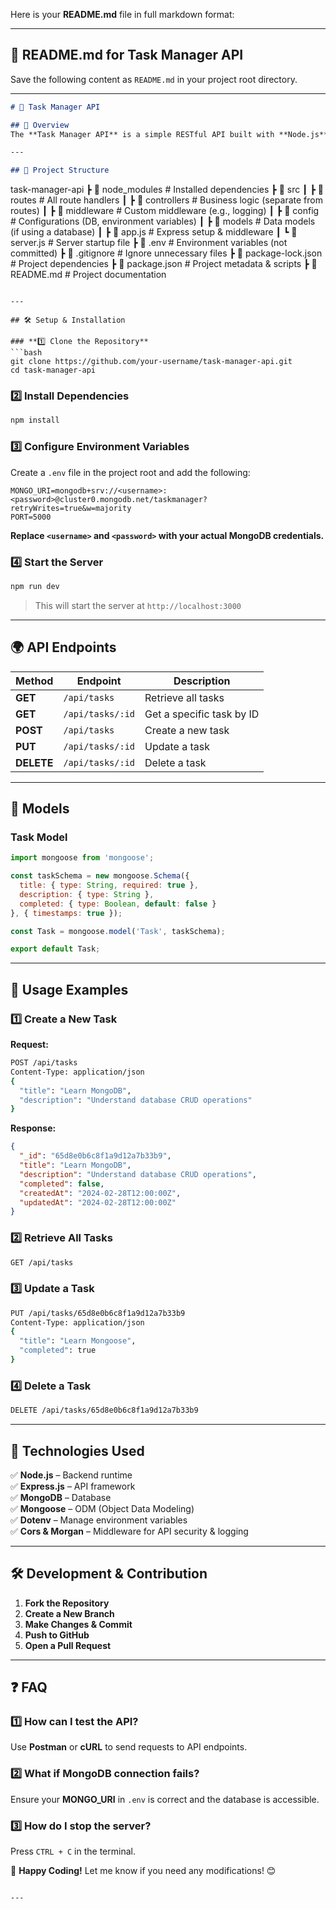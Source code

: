Here is your **README.md** file in full markdown format:  

---

## **📌 README.md for Task Manager API**  

Save the following content as `README.md` in your project root directory.  

---

```markdown
# 🚀 Task Manager API

## 📌 Overview
The **Task Manager API** is a simple RESTful API built with **Node.js** and **Express.js** that allows users to **create, retrieve, update, and delete tasks**. It integrates with **MongoDB** for data storage and follows best practices for modular code organization.

---

## 📂 Project Structure
```
task-manager-api
 ┣ 📂 node_modules        # Installed dependencies
 ┣ 📂 src
 ┃ ┣ 📂 routes            # All route handlers
 ┃ ┣ 📂 controllers       # Business logic (separate from routes)
 ┃ ┣ 📂 middleware        # Custom middleware (e.g., logging)
 ┃ ┣ 📂 config            # Configurations (DB, environment variables)
 ┃ ┣ 📂 models            # Data models (if using a database)
 ┃ ┣ 📜 app.js            # Express setup & middleware
 ┃ ┗ 📜 server.js         # Server startup file
 ┣ 📜 .env                # Environment variables (not committed)
 ┣ 📜 .gitignore          # Ignore unnecessary files
 ┣ 📜 package-lock.json   # Project dependencies
 ┣ 📜 package.json        # Project metadata & scripts
 ┣ 📜 README.md           # Project documentation
```

---

## 🛠️ Setup & Installation

### **1️⃣ Clone the Repository**
```bash
git clone https://github.com/your-username/task-manager-api.git
cd task-manager-api
```

### **2️⃣ Install Dependencies**
```bash
npm install
```

### **3️⃣ Configure Environment Variables**
Create a `.env` file in the project root and add the following:
```plaintext
MONGO_URI=mongodb+srv://<username>:<password>@cluster0.mongodb.net/taskmanager?retryWrites=true&w=majority
PORT=5000
```
**Replace `<username>` and `<password>` with your actual MongoDB credentials.**

### **4️⃣ Start the Server**
```bash
npm run dev
```
> This will start the server at `http://localhost:3000`

---

## 🌍 API Endpoints

| Method   | Endpoint         | Description               |
|----------|-----------------|---------------------------|
| **GET**  | `/api/tasks`     | Retrieve all tasks        |
| **GET**  | `/api/tasks/:id` | Get a specific task by ID |
| **POST** | `/api/tasks`     | Create a new task         |
| **PUT**  | `/api/tasks/:id` | Update a task             |
| **DELETE** | `/api/tasks/:id` | Delete a task             |

---

## 📌 Models

### **Task Model**
```javascript
import mongoose from 'mongoose';

const taskSchema = new mongoose.Schema({
  title: { type: String, required: true },
  description: { type: String },
  completed: { type: Boolean, default: false }
}, { timestamps: true });

const Task = mongoose.model('Task', taskSchema);

export default Task;
```

---

## 📝 Usage Examples

### **1️⃣ Create a New Task**
**Request:**
```bash
POST /api/tasks
Content-Type: application/json
{
  "title": "Learn MongoDB",
  "description": "Understand database CRUD operations"
}
```
**Response:**
```json
{
  "_id": "65d8e0b6c8f1a9d12a7b33b9",
  "title": "Learn MongoDB",
  "description": "Understand database CRUD operations",
  "completed": false,
  "createdAt": "2024-02-28T12:00:00Z",
  "updatedAt": "2024-02-28T12:00:00Z"
}
```

### **2️⃣ Retrieve All Tasks**
```bash
GET /api/tasks
```

### **3️⃣ Update a Task**
```bash
PUT /api/tasks/65d8e0b6c8f1a9d12a7b33b9
Content-Type: application/json
{
  "title": "Learn Mongoose",
  "completed": true
}
```

### **4️⃣ Delete a Task**
```bash
DELETE /api/tasks/65d8e0b6c8f1a9d12a7b33b9
```

---

## 🚀 Technologies Used
✅ **Node.js** – Backend runtime  
✅ **Express.js** – API framework  
✅ **MongoDB** – Database  
✅ **Mongoose** – ODM (Object Data Modeling)  
✅ **Dotenv** – Manage environment variables  
✅ **Cors & Morgan** – Middleware for API security & logging  

---

## 🛠️ Development & Contribution
1. **Fork the Repository**  
2. **Create a New Branch**  
3. **Make Changes & Commit**  
4. **Push to GitHub**  
5. **Open a Pull Request**  

---

## ❓ FAQ
### **1️⃣ How can I test the API?**
Use **Postman** or **cURL** to send requests to API endpoints.

### **2️⃣ What if MongoDB connection fails?**
Ensure your **MONGO_URI** in `.env` is correct and the database is accessible.

### **3️⃣ How do I stop the server?**
Press `CTRL + C` in the terminal.



🚀 **Happy Coding!** Let me know if you need any modifications! 😊
```

---

